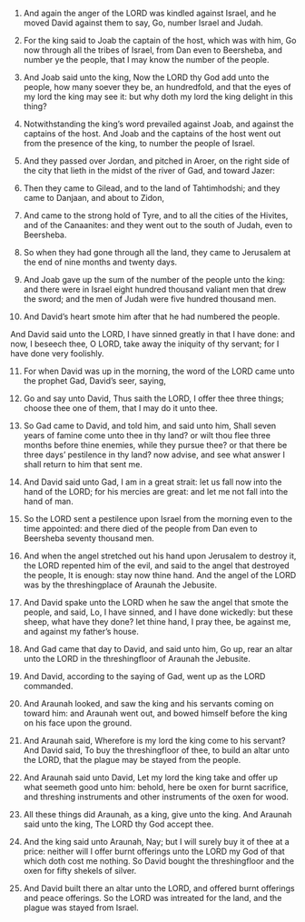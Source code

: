 1. And again the anger of the LORD was kindled against Israel, and
he moved David against them to say, Go, number Israel and Judah.

2. For the king said to Joab the captain of the host, which was with
him, Go now through all the tribes of Israel, from Dan even to
Beersheba, and number ye the people, that I may know the number of the
people.

3. And Joab said unto the king, Now the LORD thy God add unto the
people, how many soever they be, an hundredfold, and that the eyes of
my lord the king may see it: but why doth my lord the king delight in
this thing?

4. Notwithstanding the king’s word prevailed against
Joab, and against the captains of the host. And Joab and the captains
of the host went out from the presence of the king, to number the
people of Israel.

5. And they passed over Jordan, and pitched in Aroer, on the right
side of the city that lieth in the midst of the river of Gad, and
toward Jazer:

6. Then they came to Gilead, and to the land of
Tahtimhodshi; and they came to Danjaan, and about to Zidon,

7. And
came to the strong hold of Tyre, and to all the cities of the Hivites,
and of the Canaanites: and they went out to the south of Judah, even
to Beersheba.

8. So when they had gone through all the land, they came to
Jerusalem at the end of nine months and twenty days.

9. And Joab gave up the sum of the number of the people unto the
king: and there were in Israel eight hundred thousand valiant men that
drew the sword; and the men of Judah were five hundred thousand men.

10. And David’s heart smote him after that he had numbered the
people.

And David said unto the LORD, I have sinned greatly in that I have
done: and now, I beseech thee, O LORD, take away the iniquity of thy
servant; for I have done very foolishly.

11. For when David was up in the morning, the word of the LORD came
unto the prophet Gad, David’s seer, saying,

12. Go and say unto
David, Thus saith the LORD, I offer thee three things; choose thee one
of them, that I may do it unto thee.

13. So Gad came to David, and told him, and said unto him, Shall
seven years of famine come unto thee in thy land? or wilt thou flee
three months before thine enemies, while they pursue thee? or that
there be three days’ pestilence in thy land? now advise, and see what
answer I shall return to him that sent me.

14. And David said unto Gad, I am in a great strait: let us fall now
into the hand of the LORD; for his mercies are great: and let me not
fall into the hand of man.

15. So the LORD sent a pestilence upon Israel from the morning even
to the time appointed: and there died of the people from Dan even to
Beersheba seventy thousand men.

16. And when the angel stretched out his hand upon Jerusalem to
destroy it, the LORD repented him of the evil, and said to the angel
that destroyed the people, It is enough: stay now thine hand. And the
angel of the LORD was by the threshingplace of Araunah the Jebusite.

17. And David spake unto the LORD when he saw the angel that smote
the people, and said, Lo, I have sinned, and I have done wickedly: but
these sheep, what have they done? let thine hand, I pray thee, be
against me, and against my father’s house.

18. And Gad came that day to David, and said unto him, Go up, rear
an altar unto the LORD in the threshingfloor of Araunah the Jebusite.

19. And David, according to the saying of Gad, went up as the LORD
commanded.

20. And Araunah looked, and saw the king and his servants coming on
toward him: and Araunah went out, and bowed himself before the king on
his face upon the ground.

21. And Araunah said, Wherefore is my lord the king come to his
servant? And David said, To buy the threshingfloor of thee, to build
an altar unto the LORD, that the plague may be stayed from the people.

22. And Araunah said unto David, Let my lord the king take and offer
up what seemeth good unto him: behold, here be oxen for burnt
sacrifice, and threshing instruments and other instruments of the oxen
for wood.

23. All these things did Araunah, as a king, give unto the king. And
Araunah said unto the king, The LORD thy God accept thee.

24. And the king said unto Araunah, Nay; but I will surely buy it of
thee at a price: neither will I offer burnt offerings unto the LORD my
God of that which doth cost me nothing. So David bought the
threshingfloor and the oxen for fifty shekels of silver.

25. And David built there an altar unto the LORD, and offered burnt
offerings and peace offerings. So the LORD was intreated for the land,
and the plague was stayed from Israel.
